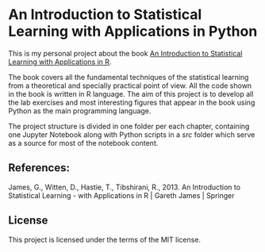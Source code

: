 # An Introduction to Statistical Learning with Applications in Python

This is my personal project about the book [An Introduction to Statistical Learning with Applications in R](http://faculty.marshall.usc.edu/gareth-james/ISL/).

The book covers all the fundamental techniques of the statistical learning from
a theoretical and specially practical point of view. All the code shown in the
book is written in R language. The aim of this project is to develop all the lab exercises and
most interesting figures that appear in the book using Python as the main programming language.

The project structure is divided in one folder per each chapter, containing one Jupyter Notebook along with Python scripts in a *src* folder which serve as a source for most of the notebook content.

## References:

James, G., Witten, D., Hastie, T., Tibshirani, R., 2013.
An Introduction to Statistical Learning - with Applications in
R | Gareth James | Springer

## License
This project is licensed under the terms of the MIT license.
